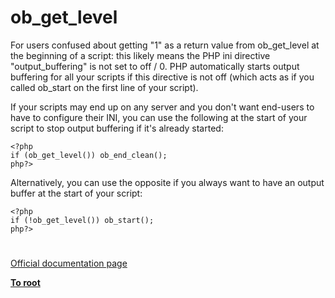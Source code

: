 # ob_get_level





For users confused about getting &quot;1&quot; as a return value from ob_get_level at the beginning of a script: this likely means the PHP ini directive &quot;output_buffering&quot; is not set to off / 0. PHP automatically starts output buffering for all your scripts if this directive is not off (which acts as if you called ob_start on the first line of your script).

If your scripts may end up on any server and you don&apos;t want end-users to have to configure their INI, you can use the following at the start of your script to stop output buffering if it&apos;s already started:


```
<?php
if (ob_get_level()) ob_end_clean();
php?>
```


Alternatively, you can use the opposite if you always want to have an output buffer at the start of your script:


```
<?php
if (!ob_get_level()) ob_start();
php?>
```



  

#

[Official documentation page](https://www.php.net/manual/en/function.ob-get-level.php)

**[To root](/README.md)**